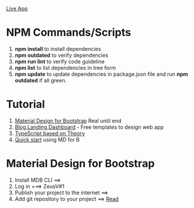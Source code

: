 [Live App](https://ghislain1.github.io/tontine/)



# NPM Commands/Scripts
1. **npm install** to install dependencies
1. **npm outdated** to verify dependencies
1. **npm run lint** to verify code guideline
1. **npm list** to list dependencies in tree form
1. **npm update** to update dependencies in package.json file and run **npm outdated** if all green.

# Tutorial
1. [Material Design for Bootstrap](https://mdbootstrap.com/docs/angular/) Real until end 
1. [Blog,Landing,Dashboard](https://mdbootstrap.com/freebies/) - Free templates to design web app
1. [TypeScript based on Theory](https://mdbootstrap.com/education/angular/typescript-1-fundamentals/)
1. [Quick start](https://mdbootstrap.com/docs/angular/getting-started/quick-start/) using MD for B

# Material Design for Bootstrap
1. Install MDB CLI ==>
1. Log in ===>  ZeusV#1
1. Publish your project to the internet ==>
1. Add git repository to your project ==> [Read](https://mdbgo.com/docs/getting-started/overview/#git)

